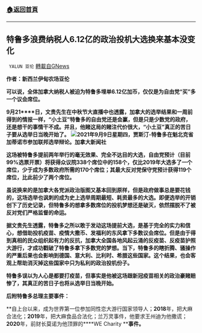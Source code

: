 ###  [:house:返回首頁](https://github.com/ourhimalayas/txt)
---


## 特鲁多浪费纳税人6.12亿的政治投机大选换来基本没变化
` YALUN 亚伦` [轉載自GNews](https://gnews.org/zh-hans/1548601/)

**作者：新西兰伊甸农场亚伦**



**可以说，全体加拿大纳税人被迫为特鲁多埋单****6.12****亿加币，仅仅是为自由党“买”多一个议会席位。**

**9****月****21****日，文贵先生在中秋节大直播中也透露，加拿大的选举结果和一周前得到的情报一样，“小土豆”特鲁多的自由党还是会赢，但是只是少数党的政府，还是想干的事情干不成。并且，他赌这局的赌注代价很大，“小土豆”真正的苦日子要从选举日当晚开始了。**
![](https://assets.gnews.org/wp-content/uploads/2021/09/TRUDEAU_LEADERS_DEBATE_IG-766x431-1.jpg)**2021年9月9日星期四，贾斯汀-特鲁多在魁北克省加蒂诺市参加联邦选举辩论。加拿大新闻社**


**这场被特鲁多提前两年举行的毫无效果、完全不达目的大选，自由党预计（目前****99%****选票开票）将获得众议院****338****个席位中的****158****个，仅比****2019****年大选多了一个席位，少于成为多数政府所需的****170****个席位；其最大反对党保守党预计获得****119****个席位，比此前少了两个席位。**

**虽说换来的是加拿大各党派政治版图又基本回到原样，但是政府做事总是要花钱的，这场选举也讽刺的成为史上选举周期最短、耗资最多的大选。即便选举的开销创下了历史记录，但特鲁多的想拿多数席位的投机梦想还是破灭，依然摆脱不了被反对党们严格监督的命运。**

**据文贵先生透露，特鲁多之所以敢于发动这场提前大选，是基于完全的实力和信心，想借助投机疫苗、疫情大撒币、发福利的东风拿下多数议会席位。但是由于得到真相的民众组织起有力的反抗，加拿大全国各地风起云涌的反疫苗、反疫苗护照大游行，才成功戳破了特鲁多拿下多数党的梦想。当下，特鲁多的瞎折腾、骚操作的严重后果也会影响到德国、意大利、比利时、希腊这些国家。这个结果，也会客观上帮助消灭掉这些国家中只为私利的政治投机份子。**

**特鲁多误以为人心是都要打疫苗，但事实是他被这场跟新冠疫苗相关的政治豪赌赔惨了，其真正的苦日子也将从选举日当晚开始。**

**后附特鲁多总理主要事件：**

**自上台以来，成为世界第一位参加同性恋大游行国家领导人；****2018****年，把大麻合法化；****2019****年，把大麻食品合法化；兰万灵事件，他要求王州迪为他撒谎；****2020****年，前财长莫诺为他顶罪的****WE Charity ****事件。**
